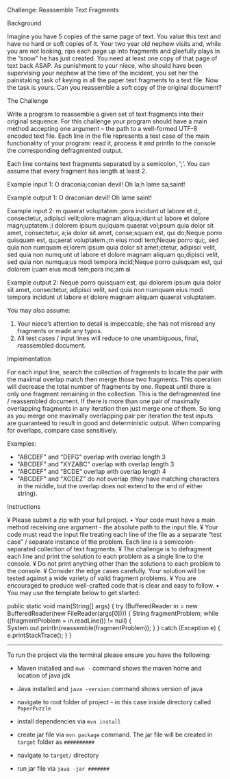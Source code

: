 Challenge: Reassemble Text Fragments 

Background 

Imagine you have 5 copies of the same page of text. You value this text and have no hard or soft copies of it. Your two year old nephew visits and, while you are not looking, rips each page up into fragments and gleefully plays in the “snow” he has just created. 
You need at least one copy of that page of text back ASAP. As punishment to your niece, who should have been supervising your nephew at the time of the incident, you set her the painstaking task of keying in all the paper text fragments to a text file. Now the task is yours. Can you reassemble a soft copy of the original document? 

The Challenge 

Write a program to reassemble a given set of text fragments into their original sequence. For this challenge your program should have a main method accepting one argument – the path to a well-formed UTF-8 encoded text file. Each line in the file represents a test case of the main functionality of your program: read it, process it and println to the console the corresponding defragmented output. 

Each line contains text fragments separated by a semicolon, ‘;’. You can assume that every fragment has length at least 2. 

Example input 1: 
O draconia;conian devil! Oh la;h lame sa;saint! 
 
Example output 1: 
O draconian devil! Oh lame saint! 
 
Example input 2: 
m quaerat voluptatem.;pora incidunt ut labore et d;, consectetur, adipisci velit;olore magnam aliqua;idunt ut labore et dolore magn;uptatem.;i dolorem ipsum qu;iquam quaerat vol;psum quia dolor sit amet, consectetur, a;ia dolor sit amet, conse;squam est, qui do;Neque porro quisquam est, qu;aerat voluptatem.;m eius modi tem;Neque porro qui;, sed quia non numquam ei;lorem ipsum quia dolor sit amet;ctetur, adipisci velit, sed quia non numq;unt ut labore et dolore magnam aliquam qu;dipisci velit, sed quia non numqua;us modi tempora incid;Neque porro quisquam est, qui dolorem i;uam eius modi tem;pora inc;am al

Example output 2: 
Neque porro quisquam est, qui dolorem ipsum quia dolor sit amet, consectetur, adipisci velit, sed quia non numquam eius modi tempora incidunt ut labore et dolore magnam aliquam quaerat voluptatem.
 
You may also assume: 
 
1.	Your niece’s attention to detail is impeccable; she has not misread any fragments or made any typos. 
2.	All test cases / input lines will reduce to one unambiguous, final, reassembled document. 

Implementation 

For each input line, search the collection of fragments to locate the pair with the maximal overlap match then merge those two fragments. This operation will decrease the total number of fragments by one. Repeat until there is only one fragment remaining in the collection. This is the defragmented line / reassembled document. 
If there is more than one pair of maximally overlapping fragments in any iteration then just merge one of them. So long as you merge one maximally overlapping pair per iteration the test inputs are guaranteed to result in good and deterministic output. 
When comparing for overlaps, compare case sensitively. 

Examples: 
- "ABCDEF" and "DEFG" overlap with overlap length 3 
- "ABCDEF" and "XYZABC" overlap with overlap length 3 
- "ABCDEF" and "BCDE" overlap with overlap length 4 
- "ABCDEF" and "XCDEZ" do *not* overlap (they have matching characters in the middle, but the overlap does not extend to the end of either string). 
 
Instructions 

¥	Please submit a zip with your full project.
• 	Your code must have a main method receiving one argument - the absolute path to the input file. 
¥	Your code must read the input file treating each line of the file as a separate “test case” / separate instance of the problem. Each line is a semicolon-separated collection of text fragments. 
¥	The challenge is to defragment each line and print the solution to each problem as a single line to the console. 
¥	Do not print anything other than the solutions to each problem to the console. 
¥	Consider the edge cases carefully. Your solution will be tested against a wide variety of valid fragment problems. 
¥	You are encouraged to produce well-crafted code that is clear and easy to follow. 
• 	You may use the template below to get started: 
 
public static void main(String[] args) { 
try (BufferedReader in = new BufferedReader(new FileReader(args[0]))) { 
 		String fragmentProblem; 
 		while ((fragmentProblem = in.readLine()) != null) { 
 			System.out.println(reassemble(fragmentProblem)); 
 		} 
 	} catch (Exception e) { 
 		e.printStackTrace(); 
 	} 
 }


***



 To run the project via the terminal please ensure you have the following:
  - Maven installed and `mvn -` command shows the maven home and location of java jdk
  - Java installed and `java -version` command  shows version of java

  - navigate to root folder of project  - in this case inside directory called `PaperPuzzle`
  - install dependencies via `mvn install`

  - create jar file via `mvn package` command. The jar file will be created in `target` folder as `##########`

  - navigate to `target/` directory
  - run jar file via `java -jar ####### ` <filePath>

 